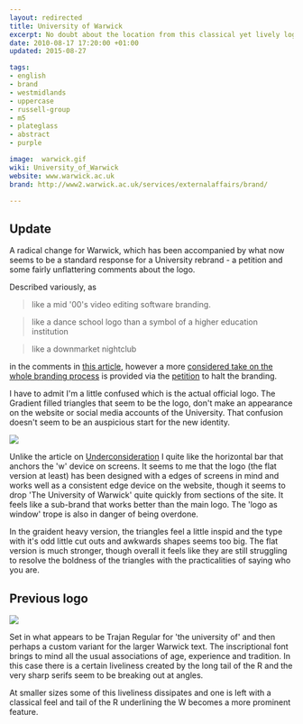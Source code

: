 ```yaml
---
layout: redirected
title: University of Warwick
excerpt: No doubt about the location from this classical yet lively logo.
date: 2010-08-17 17:20:00 +01:00
updated: 2015-08-27

tags:
- english
- brand
- westmidlands
- uppercase
- russell-group
- m5
- plateglass
- abstract
- purple

image:  warwick.gif
wiki: University_of_Warwick
website: www.warwick.ac.uk
brand: http://www2.warwick.ac.uk/services/externalaffairs/brand/

---
```


## Update

A radical change for Warwick, which has been accompanied by what now seems to be a standard response for a University rebrand - a petition and some fairly unflattering comments about the logo.

Described variously, as

> like a mid '00's video editing software branding.

> like a dance school logo than a symbol of a higher education institution

> like a downmarket nightclub

in the comments in [this article](http://www.coventrytelegraph.net/news/warwick-university-students-react-shockingly-9112204), however a more [considered take on the whole branding process](http://theboar.org/2015/08/02/an-experts-take-on-the-warwick-rebranding/) is provided via the [petition](https://www.change.org/p/halt-the-re-branding-of-the-university-of-warwick) to halt the branding.

I have to admit I'm a little confused which is the actual official logo. The Gradient filled triangles that seem to be the logo, don't make an appearance on the website or social media accounts of the University. That confusion doesn't seem to be an auspicious start for the new identity.

![](/images/warwick.jpg)

Unlike the article on [Underconsideration](http://www.underconsideration.com/brandnew/archives/new_logo_and_identity_for_university_of_warwick.php#.Vd6RZtNViko) I quite like the horizontal bar that anchors the 'w' device on screens. It seems to me that the logo (the flat version at least) has been designed with a edges of screens in mind and works well as a consistent edge device on the website, though it seems to drop 'The University of Warwick' quite quickly from sections of the site. It feels like a sub-brand that works better than the main logo. The 'logo as window' trope is also in danger of being overdone.

In the graident heavy version, the triangles feel a little inspid and the type with it's odd little cut outs and awkwards shapes seems too big. The flat version is much stronger, though overall it feels like they are still struggling to resolve the boldness of the triangles with the practicalities of saying who you are.

## Previous logo

![](/images/warwick-old.gif)

Set in what appears to be Trajan Regular for 'the university of' and then perhaps a custom variant for the larger Warwick text. The inscriptional font brings to mind all the usual associations of age, experience and tradition. In this case there is a certain liveliness created by the long tail of the R and the very sharp serifs seem to be breaking out at angles.

At smaller sizes some of this liveliness dissipates and one is left with a classical feel and tail of the R underlining the W becomes a more prominent feature.
